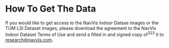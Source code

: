 # How To Get The Data
If you would like to get access to the NavVis Indoor Datase images or the TUM LSI Dataset images, please download the agreement to the NavVis Indoor Dataset Terms of Use and send a filled in and signed copy of<sup>323</sup> it to research@navvis.com.
